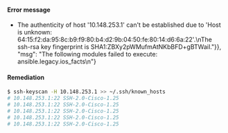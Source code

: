  #### Error message
 - The authenticity of host '10.148.253.1' can't be established due to 'Host is unknown: 64:15:f2:da:95:8c:b9:f9:80:b4:d2:9b:04:50:fe:80:14:d6:6a:22'.\nThe ssh-rsa key fingerprint is SHA1:ZBXy2pWMufmAtNKbBFD+gBTWaiI."}}, "msg": "The following modules failed to execute: ansible.legacy.ios_facts\n"}


#### Remediation
 ```bash
$ ssh-keyscan -H 10.148.253.1 >> ~/.ssh/known_hosts
# 10.148.253.1:22 SSH-2.0-Cisco-1.25
# 10.148.253.1:22 SSH-2.0-Cisco-1.25
# 10.148.253.1:22 SSH-2.0-Cisco-1.25
# 10.148.253.1:22 SSH-2.0-Cisco-1.25
# 10.148.253.1:22 SSH-2.0-Cisco-1.25
```
